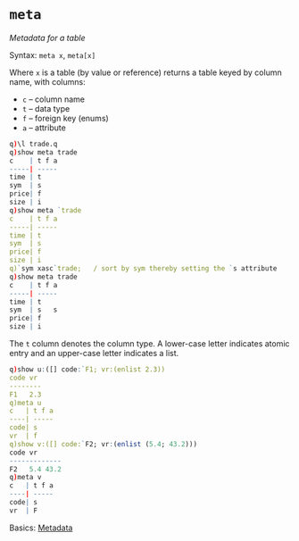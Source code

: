 # `meta`



_Metadata for a table_

Syntax: `meta x`, `meta[x]`

Where `x` is a table (by value or reference) returns a table keyed by column name, with columns:

-   `c` – column name
-   `t` – data type
-   `f` – foreign key (enums)
-   `a` – attribute

```q
q)\l trade.q
q)show meta trade
c    | t f a
-----| -----
time | t
sym  | s
price| f
size | i
q)show meta `trade
c    | t f a
-----| -----
time | t
sym  | s
price| f
size | i
q)`sym xasc`trade;   / sort by sym thereby setting the `s attribute
q)show meta trade
c    | t f a
-----| -----
time | t
sym  | s   s
price| f
size | i
```

The `t` column denotes the column type. A lower-case letter indicates atomic entry and an upper-case letter indicates a list.

```q
q)show u:([] code:`F1; vr:(enlist 2.3))
code vr
--------
F1   2.3
q)meta u
c   | t f a
----| -----
code| s
vr  | f
q)show v:([] code:`F2; vr:(enlist (5.4; 43.2)))
code vr
-------------
F2   5.4 43.2
q)meta v
c   | t f a
----| -----
code| s
vr  | F
```


<i class="far fa-hand-point-right"></i>
Basics: [Metadata](../basics/metadata.md)